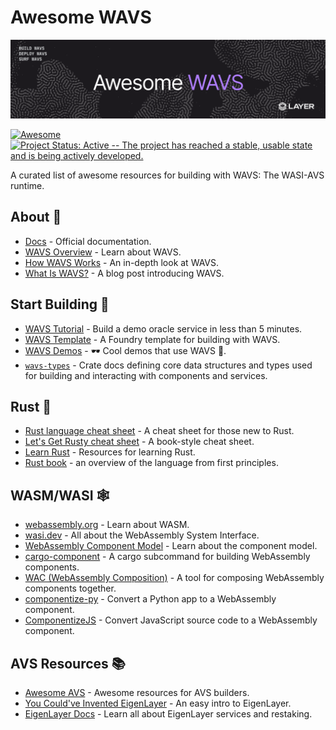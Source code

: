 # Awesome WAVS

![Banner!](img/awesome-wavs.png)

[![Awesome](https://awesome.re/badge-flat2.svg)](https://awesome.re) [![Project Status: Active -- The project has reached a stable, usable
state and is being actively
developed.](https://img.shields.io/badge/repo%20status-Active-green.svg?style=flat-square)](https://www.repostatus.org/#active)

A curated list of awesome resources for building with WAVS: The WASI-AVS runtime.


## About 🌊
- [Docs](https://docs.wavs.xyz/) - Official documentation.
- [WAVS Overview](https://docs.wavs.xyz/overview) - Learn about WAVS.
- [How WAVS Works](https://docs.wavs.xyz/how-it-works) - An in-depth look at WAVS.
- [What Is WAVS?](https://www.layer.xyz/news-and-insights/what-is-wavs-framework-avs-layer) - A blog post introducing WAVS.

## Start Building 🏁

- [WAVS Tutorial](https://docs.wavs.xyz/tutorial/1-overview) - Build a demo oracle service in less than 5 minutes.
- [WAVS Template](https://github.com/Lay3rLabs/wavs-foundry-template) - A Foundry template for building with WAVS.
- [WAVS Demos](https://github.com/Lay3rLabs/wavs-demos) - 🕶️ Cool demos that use WAVS 🌊.
- [`wavs-types`](https://docs.rs/wavs-types/0.3.0-alpha5/wavs_types/index.html) - Crate docs defining core data structures and types used for building and interacting with components and services.

## Rust 🦀
- [Rust language cheat sheet](https://cheats.rs/) - A cheat sheet for those new to Rust.
- [Let's Get Rusty cheat sheet](https://archive.org/details/lgr-cheat-sheet) - A book-style cheat sheet.
- [Learn Rust](https://www.rust-lang.org/learn) - Resources for learning Rust.
- [Rust book](https://doc.rust-lang.org/book/) - an overview of the language from first principles.


## WASM/WASI 🕸️

- [webassembly.org](https://webassembly.org/) - Learn about WASM.
- [wasi.dev](https://wasi.dev/) - All about the WebAssembly System Interface.
- [WebAssembly Component Model](https://component-model.bytecodealliance.org/) - Learn about the component model.
- [cargo-component](https://github.com/bytecodealliance/cargo-component) - A cargo subcommand for building WebAssembly components. 
- [WAC (WebAssembly Composition)](https://github.com/bytecodealliance/wac) - A tool for composing WebAssembly components together.
- [componentize-py](https://github.com/bytecodealliance/componentize-py) - Convert a Python app to a WebAssembly component.
- [ComponentizeJS](https://github.com/bytecodealliance/ComponentizeJS) - Convert JavaScript source code to a WebAssembly component.
## AVS Resources 📚

- [Awesome AVS](https://github.com/Layr-Labs/awesome-avs) - Awesome resources for AVS builders.
- [You Could've Invented EigenLayer](https://www.blog.eigenlayer.xyz/ycie/) - An easy intro to EigenLayer.
- [EigenLayer Docs](https://docs.eigenlayer.xyz/) - Learn all about EigenLayer services and restaking.
